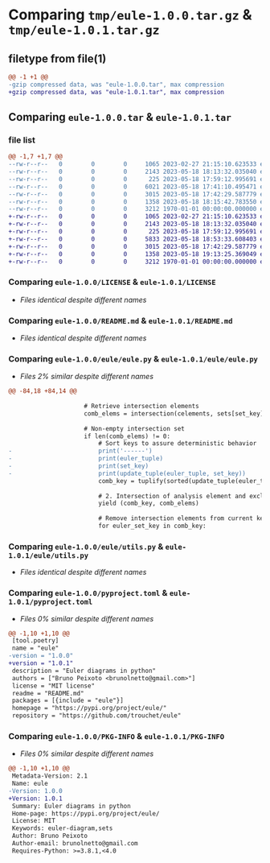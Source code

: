 # Comparing `tmp/eule-1.0.0.tar.gz` & `tmp/eule-1.0.1.tar.gz`

## filetype from file(1)

```diff
@@ -1 +1 @@
-gzip compressed data, was "eule-1.0.0.tar", max compression
+gzip compressed data, was "eule-1.0.1.tar", max compression
```

## Comparing `eule-1.0.0.tar` & `eule-1.0.1.tar`

### file list

```diff
@@ -1,7 +1,7 @@
--rw-r--r--   0        0        0     1065 2023-02-27 21:15:10.623533 eule-1.0.0/LICENSE
--rw-r--r--   0        0        0     2143 2023-05-18 18:13:32.035040 eule-1.0.0/README.md
--rw-r--r--   0        0        0      225 2023-05-18 17:59:12.995691 eule-1.0.0/eule/__init__.py
--rw-r--r--   0        0        0     6021 2023-05-18 17:41:10.495471 eule-1.0.0/eule/eule.py
--rw-r--r--   0        0        0     3015 2023-05-18 17:42:29.587779 eule-1.0.0/eule/utils.py
--rw-r--r--   0        0        0     1358 2023-05-18 18:15:42.783550 eule-1.0.0/pyproject.toml
--rw-r--r--   0        0        0     3212 1970-01-01 00:00:00.000000 eule-1.0.0/PKG-INFO
+-rw-r--r--   0        0        0     1065 2023-02-27 21:15:10.623533 eule-1.0.1/LICENSE
+-rw-r--r--   0        0        0     2143 2023-05-18 18:13:32.035040 eule-1.0.1/README.md
+-rw-r--r--   0        0        0      225 2023-05-18 17:59:12.995691 eule-1.0.1/eule/__init__.py
+-rw-r--r--   0        0        0     5833 2023-05-18 18:53:33.608403 eule-1.0.1/eule/eule.py
+-rw-r--r--   0        0        0     3015 2023-05-18 17:42:29.587779 eule-1.0.1/eule/utils.py
+-rw-r--r--   0        0        0     1358 2023-05-18 19:13:25.369049 eule-1.0.1/pyproject.toml
+-rw-r--r--   0        0        0     3212 1970-01-01 00:00:00.000000 eule-1.0.1/PKG-INFO
```

### Comparing `eule-1.0.0/LICENSE` & `eule-1.0.1/LICENSE`

 * *Files identical despite different names*

### Comparing `eule-1.0.0/README.md` & `eule-1.0.1/README.md`

 * *Files identical despite different names*

### Comparing `eule-1.0.0/eule/eule.py` & `eule-1.0.1/eule/eule.py`

 * *Files 2% similar despite different names*

```diff
@@ -84,18 +84,14 @@
 
                     # Retrieve intersection elements
                     comb_elems = intersection(celements, sets[set_key]) 
                     
                     # Non-empty intersection set
                     if len(comb_elems) != 0:
                         # Sort keys to assure deterministic behavior
-                        print('------')
-                        print(euler_tuple)
-                        print(set_key)
-                        print(update_tuple(euler_tuple, set_key))
                         comb_key = tuplify(sorted(update_tuple(euler_tuple, set_key)))
                         
                         # 2. Intersection of analysis element and exclusive group:
                         yield (comb_key, comb_elems)
 
                         # Remove intersection elements from current key-set and complementary sets
                         for euler_set_key in comb_key:
```

### Comparing `eule-1.0.0/eule/utils.py` & `eule-1.0.1/eule/utils.py`

 * *Files identical despite different names*

### Comparing `eule-1.0.0/pyproject.toml` & `eule-1.0.1/pyproject.toml`

 * *Files 0% similar despite different names*

```diff
@@ -1,10 +1,10 @@
 [tool.poetry]
 name = "eule"
-version = "1.0.0"
+version = "1.0.1"
 description = "Euler diagrams in python"
 authors = ["Bruno Peixoto <brunolnetto@gmail.com>"]
 license = "MIT license"
 readme = "README.md"
 packages = [{include = "eule"}]
 homepage = "https://pypi.org/project/eule/"
 repository = "https://github.com/trouchet/eule"
```

### Comparing `eule-1.0.0/PKG-INFO` & `eule-1.0.1/PKG-INFO`

 * *Files 0% similar despite different names*

```diff
@@ -1,10 +1,10 @@
 Metadata-Version: 2.1
 Name: eule
-Version: 1.0.0
+Version: 1.0.1
 Summary: Euler diagrams in python
 Home-page: https://pypi.org/project/eule/
 License: MIT
 Keywords: euler-diagram,sets
 Author: Bruno Peixoto
 Author-email: brunolnetto@gmail.com
 Requires-Python: >=3.8.1,<4.0
```

